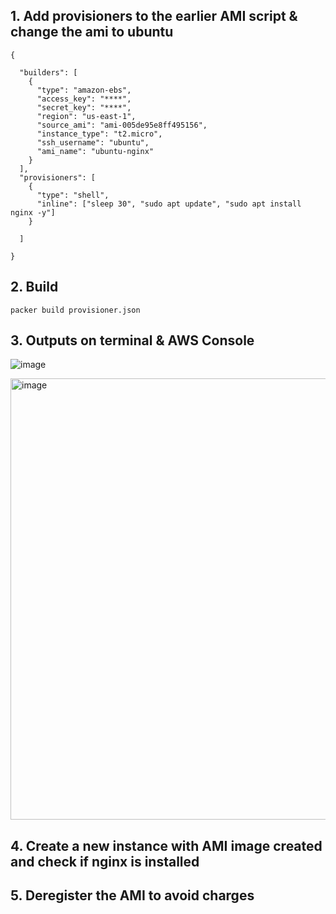 
## 1. Add provisioners to the earlier AMI script & change the ami to ubuntu
```
{

  "builders": [
    {
      "type": "amazon-ebs",
      "access_key": "****",
      "secret_key": "****",
      "region": "us-east-1",
      "source_ami": "ami-005de95e8ff495156",
      "instance_type": "t2.micro",
      "ssh_username": "ubuntu",
      "ami_name": "ubuntu-nginx"
    }
  ],
  "provisioners": [
    {
      "type": "shell",
      "inline": ["sleep 30", "sudo apt update", "sudo apt install nginx -y"]
    }

  ]

}
```
## 2. Build 

```
packer build provisioner.json
```
## 3. Outputs on terminal & AWS Console

![image](https://user-images.githubusercontent.com/49971693/167229506-b91ae526-3e6f-407f-aec2-a722fa3bb205.png)

<img width="706" alt="image" src="https://user-images.githubusercontent.com/49971693/167229524-0845b8da-90c7-43c7-9c6f-685d1f24ae44.png">

## 4. Create a new instance with AMI image created and check if nginx is installed 

## 5. Deregister the AMI to avoid charges
